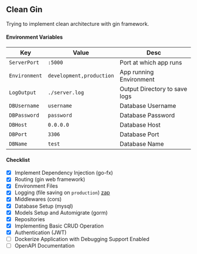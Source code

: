 ## Clean Gin 

Trying to implement clean architecture with gin framework. 

#### Environment Variables
|  Key | Value | Desc |
|------|-------|------|
| `ServerPort`  | `:5000` | Port at which app runs | 
| `Environment` | `development,production` | App running Environment |
| `LogOutput`   | `./server.log` | Output Directory to save logs |
| `DBUsername`  | `username` | Database Username |
| `DBPassword`  | `password` | Database Password |
| `DBHost`      | `0.0.0.0`  | Database Host     |
| `DBPort`      | `3306`     | Database Port     |
| `DBName`      | `test`     | Database Name     |   

#### Checklist
- [x] Implement Dependency Injection (go-fx) 
- [x] Routing (gin web framework)
- [x] Environment Files
- [x] Logging (file saving on `production`) [zap](https://github.com/uber-go/zap)
- [x] Middlewares (cors)
- [x] Database Setup (mysql)
- [x] Models Setup and Automigrate (gorm)
- [x] Repositories
- [x] Implementing Basic CRUD Operation
- [x] Authentication (JWT)
- [ ] Dockerize Application with Debugging Support Enabled
- [ ] OpenAPI Documentation
